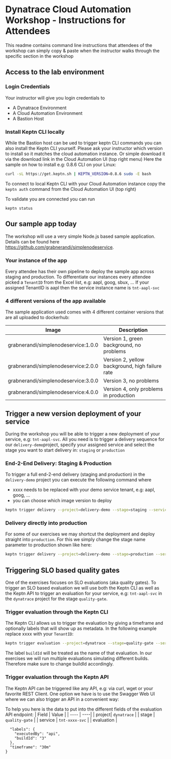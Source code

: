 # Dynatrace Cloud Automation Workshop - Instructions for Attendees

This readme contains command line instructions that attendees of the workshop can simply copy & paste when the instructor walks through the specific section in the workshop

## Access to the lab environment

### Login Credentials

Your instructor will give you login credentials to
* A Dynatrace Environment
* A Cloud Automation Environment
* A Bastion Host

### Install Keptn CLI locally

While the Bastion host can be ued to trigger keptn CLI commands you can also install the Keptn CLI yourself.
Please ask your instructor which version to install so it matches the cloud automation instance. Or simple download it via the download link in the Cloud Automation UI (top right menu)
Here the sample on how to install e.g: 0.8.6 CLI on your Linux:
```sh
curl -sL https://get.keptn.sh | KEPTN_VERSION=0.8.6 sudo -E bash
```

To connect to local Keptn CLI with your Cloud Automation instance copy the `keptn auth` command from the Cloud Automation UI (top right)

To validate you are connected you can run 
```
keptn status
``` 

## Our sample app today

The workshop will use a very simple Node.js based sample application. Details can be found here https://github.com/grabnerandi/simplenodeservice.

### Your instance of the app

Every attendee has their own pipeline to deploy the sample app across staging and production. To differentiate our instances every attendee picked a `TenantID` from the Excel list, e.g: aapl, goog, sbux, ...
If your assigned TenantID is aapl then the service instance name is `tnt-aapl-svc`

### 4 different versions of the app available
The sample application used comes with 4 different container versions that are all uploaded to dockerhub:

| Image | Description |
| ------ | ------------- |
| grabnerandi/simplenodeservice:1.0.0 | Version 1, green background, no problems |
| grabnerandi/simplenodeservice:2.0.0 | Version 2, yellow background, high failure rate |
| grabnerandi/simplenodeservice:3.0.0 | Version 3, no problems |
| grabnerandi/simplenodeservice:4.0.0 | Version 4, only problems in production |

## Trigger a new version deployment of your service

During the workshop you will be able to trigger a new deployment of your service, e.g: `tnt-aapl-svc`. All you need is to trigger a delivery sequence for our `delivery-demo`project, specify your assigned service and select the stage you want to start delivery in: `staging` or `production`

### End-2-End Delivery: Staging & Production

To trigger a full end-2-end delivery (staging and production) in the `delivery-demo` project you can execute the following command where 
* xxxx needs to be replaced with your demo service tenant, e.g: aapl, goog, ...
* you can choose which image version to deploy
```sh
keptn trigger delivery --project=delivery-demo --stage=staging --service=tnt-xxxx-svc --image=grabnerandi/simplenodeservice:1.0.0
```

### Delivery directly into production

For some of our exercises we may shortcut the deployment and deploy straight into `production`. For this we simply change the stage name parameter to production shown like here:
```sh
keptn trigger delivery --project=delivery-demo --stage=production --service=tnt-xxxx-svc --image=grabnerandi/simplenodeservice:1.0.0
```

## Triggering SLO based quality gates

One of the exercises focuses on SLO evaluations (aka quality gates). To trigger an SLO based evaluation we will use both the Keptn CLI as well as the Keptn API to trigger an evaluation for your service, e.g: `tnt-aapl-svc` in the `dynatrace` project for the stage `quality-gate`. 

### Trigger evaluation through the Keptn CLI

The Keptn CLI allows us to trigger the evaluation by giving a timeframe and optionally labels that will show up as metadata. In the following example replace xxxx with your `TenantID`:

```sh
keptn trigger evaluation --project=dynatrace --stage=quality-gate --service=tnt-xxxx-svc --timeframe=30m --labels=buildId=1,executedBy=manual
```

The label `buildId` will be treated as the name of that evaluation. In our exercises we will run multiple evaluations simulating different builds. Therefore make sure to change buildId accordingly.

### Trigger evaluation through the Keptn API

The Keptn API can be triggered like any API, e.g: via curl, wget or your favorite REST Client. One option we have is to use the Swagger Web UI where we can also trigger an API in a convenient way:

To help you here is the data to put into the different fields of the evaluation API endpoint:
| Field | Value |
| ---- | ----|
| project|  `dynatrace` |
| stage | `quality-gate` |
| service | `tnt-xxxx-svc` |
| evaluation |  
```{
  "labels": {
    "executedBy": "api",
    "buildId": "3"
  },
  "timeframe": "30m"
}
```

